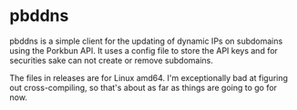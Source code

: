# pbddns

pbddns is a simple client for the updating of dynamic IPs on subdomains using the Porkbun API. It uses a config file to store the API keys and for securities sake can not create or remove subdomains.

The files in releases are for Linux amd64. I'm exceptionally bad at figuring out cross-compiling, so that's about as far as things are going to go for now.
